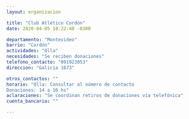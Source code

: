 ```yaml
---
layout: organizacion

title: "Club Atlético Cordón"
date: 2020-04-05 18:22:40 -0300

departamento: "Montevideo"
barrio: "Cordón"
actividades: "Olla"
necesidades: "Se reciben donaciones"
telefono_contacto: "091923053"
direccion: "Galicia 1673"

otros_contactos: ""
horario: "Olla: Consultar al número de contacto
Donaciones: 14 a 16 hs"
aclaraciones: "Se coordinan retiros de donaciones vía telefónica"
cuenta_bancaria: ""

---
```

